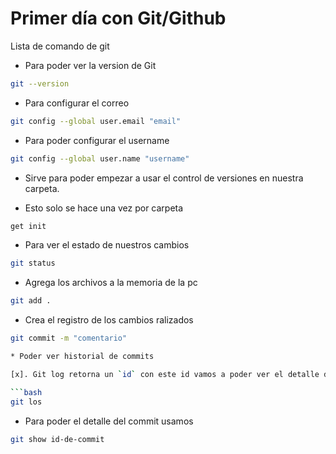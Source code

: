 # Primer día con Git/Github

Lista  de comando de git

* Para poder ver la version de Git
```bash 
git --version
```

* Para configurar el correo

```bash
git config --global user.email "email"
```

* Para poder configurar el username

```bash
git config --global user.name "username"
```

* Sirve para poder empezar  a usar el control de versiones en nuestra carpeta.

* Esto solo se hace una vez por carpeta

```bash
get init
```

* Para ver el estado de nuestros cambios 
```bash
git status
```

* Agrega los archivos a la memoria de la pc

```bash
git add .
```
* Crea el registro de los cambios ralizados

```bash
git commit -m "comentario"

* Poder ver historial de commits

[x]. Git log retorna un `id` con este id vamos a poder ver el detalle de los cambios que se hicieron en ese commit

```bash
git los
```
* Para poder el detalle del commit usamos 

```bash
git show id-de-commit
```
